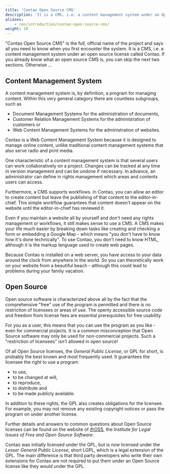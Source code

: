 ```yaml
---
title: 'Contao Open Source CMS'
description: 'It is a CMS, i.e. a content management system under an Open Source license called Contao.'
aliases:
    - /en/introduction/contao-open-source-cms/
weight: 10
---
```


"Contao Open Source CMS" is the full, official name of the project and says all you need to know when you first encounter the system. It is a CMS, i.e. a content management system under an open source license called Contao. If you already know what an open source CMS is, you can skip the next two sections. Otherwise ...

## Content Management System

A content management system is, by definition, a program for managing content. Within this very general category there are countless subgroups, such as

- Document Management Systems for the administration of documents,
- Customer Relation Management Systems for the administration of customers or
- Web Content Management Systems for the administration of websites.

Contao is a Web Content Management System because it is designed to manage online content, unlike traditional content management systems that also serve radio and print media.

One characteristic of a content management system is that several users can work collaboratively on a project. Changes can be tracked at any time in version management and can be undone if necessary. In advance, an administrator can define in rights management which areas and contents users can access.

Furthermore, a CMS supports workflows. In Contao, you can allow an editor to create content but leave the publishing of that content to the editor-in-chief. This simple workflow guarantees that content doesn't appear on the website until the editor-in-chief has reviewed it.

Even if you maintain a website all by yourself and don't need any rights management or workflows, it still makes sense to use a CMS. A CMS makes your life much easier by breaking down tasks like creating and checking a form or embedding a Google Map - which means "you don't have to know how it's done technically". To use Contao, you don't need to know HTML, although it is the markup language used to create web pages.

Because Contao is installed on a web server, you have access to your data around the clock from anywhere in the world. So you can theoretically work on your website from a beautiful beach - although this could lead to problems during your family vacation.

## Open Source

Open source software is characterized above all by the fact that the comprehensive "free" use of the program is permitted and there is no restriction of licensees or areas of use. The openly accessible source code and freedom from license fees are essential prerequisites for free usability.

For you as a user, this means that you can use the program as you like - even for commercial projects. It is a common misconception that Open Source software may only be used for non-commercial projects. Such a "restriction of licensees" isn't allowed in open source!

Of all Open Source licenses, the *General Public License*, or GPL for short, is probably the best known and most frequently used. It guarantees the licensee the right to use a program

- to use,
- to be changed at will,
- to reproduce,
- to distribute and
- to be made publicly available.

In addition to these rights, the GPL also creates obligations for the licensee. For example, you may not remove any existing copyright notices or pass the program on under another license.

Further details and answers to common questions about Open Source licenses can be found on the website of [ifrOSS](https://www.ifross.org/?q=en/faq-frequently-asked-questions), the Institute *for Legal Issues of Free and Open Source Software*.

Contao was initially licensed under the GPL, but is now licensed under the *Lesser General Public License*, short LGPL, which is a legal extension of the GPL. The main difference is that third party developers who write their own extensions for Contao are not required to put them under an Open Source license like they would under the GPL.
